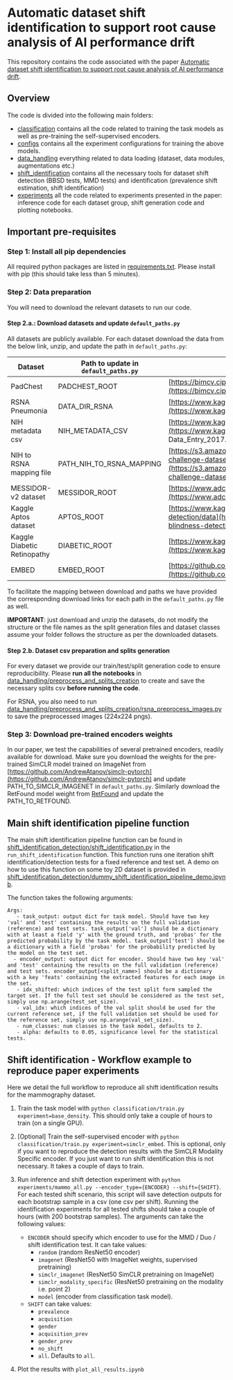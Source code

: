 # Automatic dataset shift identification to support root cause analysis of AI performance drift

This repository contains the code associated with the paper [Automatic dataset shift identification to support root cause analysis of AI performance drift](https://arxiv.org/abs/2411.07940). 

## Overview
The code is divided into the following main folders:
* [classification](classification/) contains all the code related to training the task models as well as pre-training the self-supervised encoders. 
* [configs](configs/) contains all the experiment configurations for training the above models.
* [data_handling](data_handling) everything related to data loading (dataset, data modules, augmentations etc.)
* [shift_identification](shift_identification) contains all the necessary tools for dataset shift detection (BBSD tests, MMD tests) and identification (prevalence shift estimation, shift identification) 
* [experiments](experiments/) all the code related to experiments presented in the paper: inference code for each dataset group, shift generation code and plotting notebooks. 


## Important pre-requisites

### Step 1: Install all pip dependencies
All required python packages are listed in [requirements.txt](requirements.txt). Please install with pip (this should take less than 5 minutes).

### Step 2: Data preparation

You will need to download the relevant datasets to run our code. 

#### Step 2.a.: Download datasets and update `default_paths.py`
All datasets are publicly available. For each dataset download the data from the below link, unzip, and update the path in `default_paths.py`:

| Dataset | Path to update in `default_paths.py` | Link |
|----------|----------|----------|
| PadChest    |  PADCHEST_ROOT   | [https://bimcv.cipf.es/bimcv-projects/padchest/](https://bimcv.cipf.es/bimcv-projects/padchest/)     | 
| RSNA Pneumonia    | DATA_DIR_RSNA    | [https://www.kaggle.com/c/rsna-pneumonia-detection-challenge](https://www.kaggle.com/c/rsna-pneumonia-detection-challenge)     | 
| NIH metadata csv | NIH_METADATA_CSV | [https://www.kaggle.com/datasets/nih-chest-xrays/data](https://www.kaggle.com/datasets/nih-chest-xrays/data) > Data_Entry_2017.csv | 
NIH to RSNA mapping file | PATH_NIH_TO_RSNA_MAPPING | [https://s3.amazonaws.com/east1.public.rsna.org/AI/2018/pneumonia-challenge-dataset-mappings_2018.json](https://s3.amazonaws.com/east1.public.rsna.org/AI/2018/pneumonia-challenge-dataset-mappings_2018.json) | 
| MESSIDOR-v2 dataset | MESSIDOR_ROOT | [https://www.adcis.net/en/third-party/messidor2/](https://www.adcis.net/en/third-party/messidor2/) | 
| Kaggle Aptos dataset | APTOS_ROOT | [https://www.kaggle.com/competitions/aptos2019-blindness-detection/data](https://www.kaggle.com/competitions/aptos2019-blindness-detection/data) | 
| Kaggle Diabetic Retinopathy | DIABETIC_ROOT | [https://www.kaggle.com/c/diabetic-retinopathy-detection/data](https://www.kaggle.com/c/diabetic-retinopathy-detection/data) | 
| EMBED | EMBED_ROOT | [https://github.com/Emory-HITI/EMBED_Open_Data/tree/main](https://github.com/Emory-HITI/EMBED_Open_Data/tree/main) | 

To facilitate the mapping between download and paths we have provided the corresponding download links for each path in the `default_paths.py` file as well. 

**IMPORTANT**: just download and unzip the datasets, do not modify the structure or the file names as the split generation files and dataset classes assume your folder follows the structure as per the downloaded datasets.

#### Step 2.b. Dataset csv preparation and splits generation
For every dataset we provide our train/test/split generation code to ensure reproducibility. Please **run all the notebooks** in [data_handling/preprocess_and_splits_creation](data_handling/preprocess_and_splits_creation/) to create and save the necessary splits csv **before running the code**.

For RSNA, you also need to run [data_handling/preprocess_and_splits_creation/rsna_preprocess_images.py](data_handling/preprocess_and_splits_creation/rsna_preprocess_images.py) to save the preprocessed images (224x224 pngs).

### Step 3: Download pre-trained encoders weights
In our paper, we test the capabilities of several pretrained encoders, readily available for download. Make sure you download the weights for the pre-trained SimCLR model trained on ImageNet from [https://github.com/AndrewAtanov/simclr-pytorch](https://github.com/AndrewAtanov/simclr-pytorch) and update PATH_TO_SIMCLR_IMAGENET in `default_paths.py`. Similarly download the RetFound model weight from [RetFound](ttps://github.com/rmaphoh/RETFound_MAE) and update the PATH_TO_RETFOUND.



## Main shift identification pipeline function
The main shift identification pipeline function can be found in [shift_identification_detection/shift_identification.py](shift_identification/shift_identification.py) in the `run_shift_identification` function.
This function runs one iteration shift identification/detection tests for a fixed reference and test set. A demo on how to use this function on some toy 2D dataset is provided in [shift_identification_detection/dummy_shift_identification_pipeline_demo.ipynb]([shift_identification_detection/dummy_shift_identification_pipeline_demo.ipynb]).

The function takes the following arguments:
```
Args:
   - task_output: output dict for task model. Should have two key 'val' and 'test' containing the results on the full validation (reference) and test sets. task_output['val'] should be a dictionary with at least a field 'y' with the ground truth, and 'probas' for the predicted probability by the task model. task_output['test'] should be a dictionary with a field 'probas' for the probability predicted by the model on the test set.
  - encoder_output: output dict for encoder. Should have two key 'val' and 'test' containing the results on the full validation (reference) and test sets. encoder_output[<split_name>] should be a dictionary with a key 'feats' containing the extracted features for each image in the set.
   - idx_shifted: which indices of the test split form sampled the target set. If the full test set should be considered as the test set, simply use np.arange(test_set_size).
   - val_idx: which indices of the val split should be used for the current reference set, if the full validation set should be used for the reference set, simply use np.arange(val_set_size).
   - num_classes: num classes in the task model, defaults to 2.
   - alpha: defaults to 0.05, significance level for the statistical tests.
```
 
## Shift identification - Workflow example to reproduce paper experiments
Here we detail the full workflow to reproduce all shift identification results for the mammography dataset. 
1. Train the task model with `python classification/train.py experiment=base_density`. This should only take a couple of hours to train (on a single GPU).
2. [Optional] Train the self-supervised encoder with `python classification/train.py experiment=simclr_embed`. This is optional, only if you want to reproduce the detection results with the SimCLR Modality Specific encoder. If you just want to run shift identification this is not necessary. It takes a couple of days to train.
4. Run inference and shift detection experiment with `python experiments/mammo_all.py --encoder_type={ENCODER} --shift={SHIFT}`. For each tested shift scenario, this script will save detection outputs for each bootstrap sample in a csv (one csv per shift). Running the identification experiments for all tested shifts should take a couple of hours (with 200 bootstrap samples). The arguments can take the following values:
    * `ENCODER` should specify which encoder to use for the MMD / Duo / shift identification test. It can take values:
        - `random` (random ResNet50 encoder)
        - `imagenet` (ResNet50 with ImageNet weights, supervised pretraining)
        - `simclr_imagenet` (ResNet50 SimCLR pretraining on ImageNet)
        - `simclr_modality_specific` (ResNet50 pretraining on the modality i.e. point 2)
        - `model` (encoder from classification task model). 
    * `SHIFT` can take values:
        - `prevalence`
        - `acquisition`
        - `gender`
        - `acquisition_prev`
        - `gender_prev`
        - `no_shift`
        - `all`. Defaults to `all`.
    
    
5. Plot the results with `plot_all_results.ipynb`

